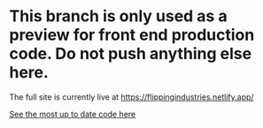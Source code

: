 # **This branch is only used as a preview for front end production code.** **Do not push anything else here.**


The full site is currently live at https://flippingindustries.netlify.app/


[See the most up to date code here](https://github.com/JCS-Computer-Science/project-module-1-project-flip/tree/STAGING)
